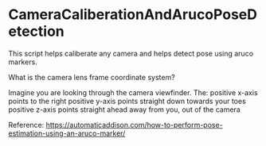 # CameraCaliberationAndArucoPoseDetection
This script helps caliberate any camera and helps detect pose using aruco markers.

What is the camera lens frame coordinate system?

Imagine you are looking through the camera viewfinder. The:
positive x-axis points to the right
positive y-axis points straight down towards your toes
positive z-axis points straight ahead away from you, out of the camera

Reference: https://automaticaddison.com/how-to-perform-pose-estimation-using-an-aruco-marker/
